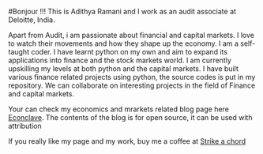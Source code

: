 #Bonjour !!!
This is Adithya Ramani and I work as an audit associate at Deloitte, India.

Apart from Audit, i am passionate about financial and capital markets. I love to watch their movements and how they shape up the economy. 
I am a self-taught coder. I have learnt python on my own and aim to expand its applications into finance and the stock markets world. 
I am currently upskilling my levels at both python and the capital markets. I have built various finance related projects using python, the source codes is put in my repository.
We can collaborate on interesting projects in the field of Finance and capital markets.

Your can check my economics and mrarkets related blog page here [Econclave](https://econclave.digitalpress.blog/).
The contents of the blog is for open source, it can be used with attribution

If you really like my page and my work, buy me a coffee at [Strike a chord](https://ko-fi.com/adithyaramani#paypalModal)
